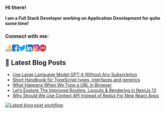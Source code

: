 ### Hi there!
**I am a Full Stack Developer working on Application Development for quite some time!**

### Connect with me:

[<img align="left" alt="mushfiqweb | Stackoverflow" width="22px" src="https://raw.githubusercontent.com/mushfiqweb/mushfiqweb/master/icons/stack-overflow.svg" />][stackoverflow]
[<img align="left" alt="mushfiqweb | Facebook" width="22px" src="https://raw.githubusercontent.com/mushfiqweb/mushfiqweb/master/icons/fb.svg" />][facebook]
[<img align="left" alt="mushfiqweb | Twitter" width="22px" src="https://raw.githubusercontent.com/mushfiqweb/mushfiqweb/master/icons/twitter.svg" />][twitter]
[<img align="left" alt="mushfiqweb | LinkedIn" width="22px" src="https://raw.githubusercontent.com/mushfiqweb/mushfiqweb/master/icons/linkedin.svg" />][linkedin]
[<img align="left" alt="mushfiqweb | Instagram" width="22px" src="https://raw.githubusercontent.com/mushfiqweb/mushfiqweb/master/icons/instagram.svg" />][instagram]
[<img align="left" alt="mushfiqweb | LastFM" width="22px" src="https://raw.githubusercontent.com/mushfiqweb/mushfiqweb/master/icons/lastfm.svg" />][lastfm]
<br />

## 📕 Latest Blog Posts

<!-- BLOG-POST-LIST:START -->
- [Use Large Language Model GPT-4 Without Any Subscription](https://www.mushfiqweb.com/use-large-language-model-gpt-4-without-any-subscription/)
- [Short Handbook for TypeScript types, interfaces and generics](https://www.mushfiqweb.com/short-handbook-for-typescript-types-classes-interfaces-generics-and-so-on/)
- [What Happens When We Type a URL in Browser](https://www.mushfiqweb.com/what-happens-when-we-type-a-url-in-browser/)
- [Let’s Explore The Improved Routing, Layouts &amp; Rendering in NextJs 13](https://www.mushfiqweb.com/lets-explore-the-improved-routing-layouts-rendering-in-nextjs-13/)
- [Why Should We Use Context API Instead of Redux For New React Apps](https://www.mushfiqweb.com/why-should-we-use-context-api-instead-of-redux-for-new-react-apps/)
<!-- BLOG-POST-LIST:END -->


[facebook]: https://fb.me/shiss
[website]: https://mushfiqweb.com
[twitter]: https://twitter.com/mushfiqweb
[instagram]: https://instagram.com/mushfiqweb
[linkedin]: https://linkedin.com/in/mushfiqweb
[stackoverflow]: https://stackoverflow.com/users/1421285/mushfiq
[lastfm]: https://www.last.fm/user/mushfiqweb


[![Latest blog post workflow](https://github.com/mushfiqweb/mushfiqweb/actions/workflows/blog-post-workflow.yml/badge.svg?branch=master)](https://github.com/mushfiqweb/mushfiqweb/actions/workflows/blog-post-workflow.yml)

